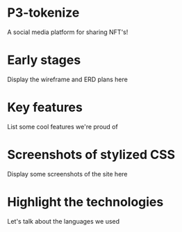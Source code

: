# P3-tokenize
A social media platform for sharing NFT's!

# Early stages
Display the wireframe and ERD plans here 

# Key features
List some cool features we're proud of 

# Screenshots of stylized CSS
Display some screenshots of the site here 

# Highlight the technologies
Let's talk about the languages we used
